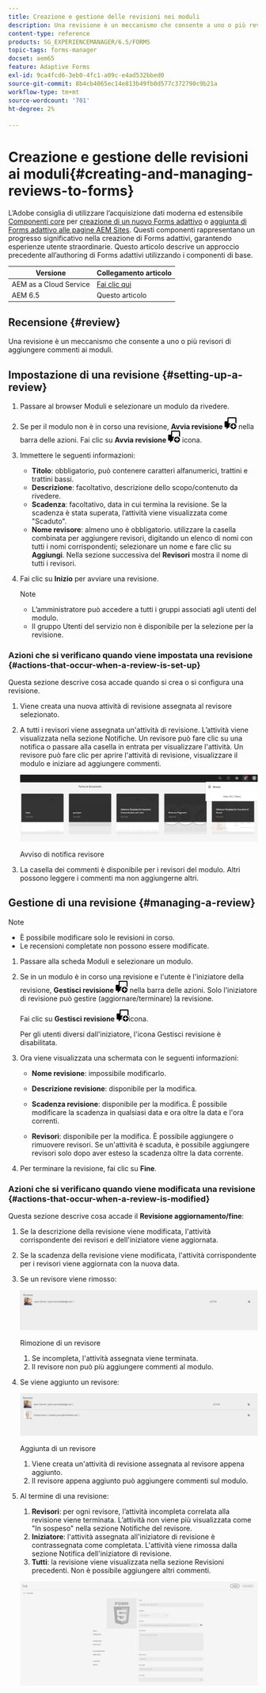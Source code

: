 ```yaml
---
title: Creazione e gestione delle revisioni nei moduli
description: Una revisione è un meccanismo che consente a uno o più revisori di aggiungere commenti a un modulo.
content-type: reference
products: SG_EXPERIENCEMANAGER/6.5/FORMS
topic-tags: forms-manager
docset: aem65
feature: Adaptive Forms
exl-id: 9ca4fcd6-3eb0-4fc1-a09c-e4ad532bbed0
source-git-commit: 8b4cb4065ec14e813b49fb0d577c372790c9b21a
workflow-type: tm+mt
source-wordcount: '701'
ht-degree: 2%

---
```


# Creazione e gestione delle revisioni ai moduli{#creating-and-managing-reviews-to-forms}

<span class="preview"> L’Adobe consiglia di utilizzare l’acquisizione dati moderna ed estensibile [Componenti core](https://experienceleague.adobe.com/docs/experience-manager-core-components/using/adaptive-forms/introduction.html?lang=it) per [creazione di un nuovo Forms adattivo](/help/forms/using/create-an-adaptive-form-core-components.md) o [aggiunta di Forms adattivo alle pagine AEM Sites](/help/forms/using/create-or-add-an-adaptive-form-to-aem-sites-page.md). Questi componenti rappresentano un progresso significativo nella creazione di Forms adattivi, garantendo esperienze utente straordinarie. Questo articolo descrive un approccio precedente all’authoring di Forms adattivi utilizzando i componenti di base. </span>

| Versione | Collegamento articolo |
| -------- | ---------------------------- |
| AEM as a Cloud Service | [Fai clic qui](https://experienceleague.adobe.com/docs/experience-manager-cloud-service/content/forms/adaptive-forms-authoring/authoring-adaptive-forms-foundation-components/create-reviews-forms.html?lang=it) |
| AEM 6.5 | Questo articolo |

## Recensione {#review}

Una revisione è un meccanismo che consente a uno o più revisori di aggiungere commenti ai moduli.

## Impostazione di una revisione {#setting-up-a-review}

1. Passare al browser Moduli e selezionare un modulo da rivedere.
1. Se per il modulo non è in corso una revisione, **Avvia revisione** ![aem6forms_review_chat_comment](assets/aem6forms_review_chat_comment.png) nella barra delle azioni. Fai clic su **Avvia revisione** ![aem6forms_review_chat_comment](assets/aem6forms_review_chat_comment.png) icona.
1. Immettere le seguenti informazioni:

   * **Titolo**: obbligatorio, può contenere caratteri alfanumerici, trattini e trattini bassi.
   * **Descrizione**: facoltativo, descrizione dello scopo/contenuto da rivedere.
   * **Scadenza**: facoltativo, data in cui termina la revisione. Se la scadenza è stata superata, l’attività viene visualizzata come &quot;Scaduto&quot;.
   * **Nome revisore**: almeno uno è obbligatorio. utilizzare la casella combinata per aggiungere revisori, digitando un elenco di nomi con tutti i nomi corrispondenti; selezionare un nome e fare clic su **Aggiungi**. Nella sezione successiva del **Revisori** mostra il nome di tutti i revisori.

1. Fai clic su **Inizio** per avviare una revisione.

   >[!NOTE]
   >
   >* L’amministratore può accedere a tutti i gruppi associati agli utenti del modulo.
   >* Il gruppo Utenti del servizio non è disponibile per la selezione per la revisione.

### Azioni che si verificano quando viene impostata una revisione {#actions-that-occur-when-a-review-is-set-up}

Questa sezione descrive cosa accade quando si crea o si configura una revisione.

1. Viene creata una nuova attività di revisione assegnata al revisore selezionato.
1. A tutti i revisori viene assegnata un&#39;attività di revisione. L’attività viene visualizzata nella sezione Notifiche. Un revisore può fare clic su una notifica o passare alla casella in entrata per visualizzare l&#39;attività. Un revisore può fare clic per aprire l&#39;attività di revisione, visualizzare il modulo e iniziare ad aggiungere commenti.

   ![Avviso di notifica revisore](assets/review-notification-img.png)

   Avviso di notifica revisore

1. La casella dei commenti è disponibile per i revisori del modulo. Altri possono leggere i commenti ma non aggiungerne altri.

## Gestione di una revisione {#managing-a-review}

>[!NOTE]
>
>* È possibile modificare solo le revisioni in corso.
>* Le recensioni completate non possono essere modificate.

1. Passare alla scheda Moduli e selezionare un modulo.

1. Se in un modulo è in corso una revisione e l&#39;utente è l&#39;iniziatore della revisione, **Gestisci revisione** ![aem6forms_review_chat_comment](assets/aem6forms_review_chat_comment.png) nella barra delle azioni. Solo l&#39;iniziatore di revisione può gestire (aggiornare/terminare) la revisione.

   Fai clic su **Gestisci revisione** ![aem6forms_review_chat_comment](assets/aem6forms_review_chat_comment.png)icona.

   Per gli utenti diversi dall&#39;iniziatore, l&#39;icona Gestisci revisione è disabilitata.

1. Ora viene visualizzata una schermata con le seguenti informazioni:

   * **Nome revisione**: impossibile modificarlo.

   * **Descrizione revisione**: disponibile per la modifica.

   * **Scadenza revisione**: disponibile per la modifica. È possibile modificare la scadenza in qualsiasi data e ora oltre la data e l&#39;ora correnti.

   * **Revisori**: disponibile per la modifica. È possibile aggiungere o rimuovere revisori. Se un&#39;attività è scaduta, è possibile aggiungere revisori solo dopo aver esteso la scadenza oltre la data corrente.

1. Per terminare la revisione, fai clic su **Fine**.

### Azioni che si verificano quando viene modificata una revisione {#actions-that-occur-when-a-review-is-modified}

Questa sezione descrive cosa accade il **Revisione aggiornamento/fine**:

1. Se la descrizione della revisione viene modificata, l&#39;attività corrispondente dei revisori e dell&#39;iniziatore viene aggiornata.
1. Se la scadenza della revisione viene modificata, l&#39;attività corrispondente per i revisori viene aggiornata con la nuova data.

1. Se un revisore viene rimosso:

   ![Rimozione di un revisore](assets/removeduser.png)

   Rimozione di un revisore

   1. Se incompleta, l&#39;attività assegnata viene terminata.
   1. Il revisore non può più aggiungere commenti al modulo.

1. Se viene aggiunto un revisore:

   ![Aggiunta di un revisore](assets/addedreviewer.png)

   Aggiunta di un revisore

   1. Viene creata un&#39;attività di revisione assegnata al revisore appena aggiunto.
   1. Il revisore appena aggiunto può aggiungere commenti sul modulo.

1. Al termine di una revisione:

   1. **Revisori**: per ogni revisore, l’attività incompleta correlata alla revisione viene terminata. L’attività non viene più visualizzata come &quot;In sospeso&quot; nella sezione Notifiche del revisore.
   1. **Iniziatore**: l&#39;attività assegnata all&#39;iniziatore di revisione è contrassegnata come completata. L&#39;attività viene rimossa dalla sezione Notifica dell&#39;iniziatore di revisione.
   1. **Tutti**: la revisione viene visualizzata nella sezione Revisioni precedenti. Non è possibile aggiungere altri commenti.

   ![revisione completata](assets/review-complete-imgg.png)
